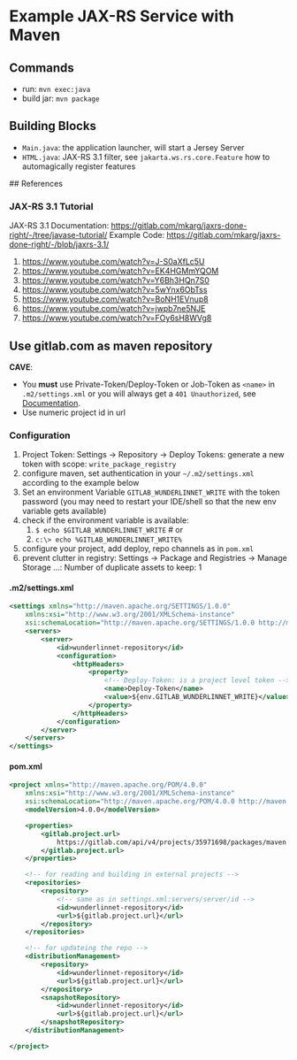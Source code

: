 # Example JAX-RS Service with Maven

## Commands

- run: `mvn exec:java`
- build jar: `mvn package`

## Building Blocks

- `Main.java`: the application launcher, will start a Jersey Server
- `HTML.java`: JAX-RS 3.1 filter, see `jakarta.ws.rs.core.Feature` how to automagically register features

## References

### JAX-RS 3.1 Tutorial

JAX-RS 3.1 Documentation: https://gitlab.com/mkarg/jaxrs-done-right/-/tree/javase-tutorial/
Example Code: https://gitlab.com/mkarg/jaxrs-done-right/-/blob/jaxrs-3.1/

1. https://www.youtube.com/watch?v=J-S0aXfLc5U
2. https://www.youtube.com/watch?v=EK4HGMmYQOM
3. https://www.youtube.com/watch?v=Y6Bh3HQn7S0
4. https://www.youtube.com/watch?v=5wYnx6ObTss
5. https://www.youtube.com/watch?v=BoNH1EVnup8
6. https://www.youtube.com/watch?v=jwpb7ne5NJE
7. https://www.youtube.com/watch?v=FOy6sH8WVg8

## Use gitlab.com as maven repository

**CAVE**: 
- You **must** use Private-Token/Deploy-Token or Job-Token as `<name>` in `.m2/settings.xml` or you will always get a `401 Unauthorized`, see [Documentation][1].
- Use numeric project id in url

### Configuration

1. Project Token: Settings → Repository → Deploy Tokens: generate a new token with scope: `write_package_registry`
2. configure maven, set authentication in your `~/.m2/settings.xml` according to the example below
3. Set an environment Variable `GITLAB_WUNDERLINNET_WRITE` with the token password (you may need to restart your IDE/shell so that the new env variable gets available)
4. check if the environment variable is available: 
   1. `$ echo $GITLAB_WUNDERLINNET_WRITE` # or
   2. `c:\> echo %GITLAB_WUNDERLINNET_WRITE%`
5. configure your project, add deploy, repo channels as in `pom.xml`
6. prevent clutter in registry: Settings → Package and Registries → Manage Storage ...: Number of duplicate assets to keep: 1

#### .m2/settings.xml

```xml
<settings xmlns="http://maven.apache.org/SETTINGS/1.0.0"
	xmlns:xsi="http://www.w3.org/2001/XMLSchema-instance"
	xsi:schemaLocation="http://maven.apache.org/SETTINGS/1.0.0 http://maven.apache.org/xsd/settings-1.0.0.xsd">
	<servers>
		<server>
			<id>wunderlinnet-repository</id>
			<configuration>
				<httpHeaders>
					<property>
                        <!-- Deploy-Token: is a project level token -->
						<name>Deploy-Token</name>
						<value>${env.GITLAB_WUNDERLINNET_WRITE}</value>
					</property>
				</httpHeaders>
			</configuration>
		</server>
	</servers>
</settings>
```
#### pom.xml

```xml
<project xmlns="http://maven.apache.org/POM/4.0.0"
    xmlns:xsi="http://www.w3.org/2001/XMLSchema-instance"
    xsi:schemaLocation="http://maven.apache.org/POM/4.0.0 http://maven.apache.org/xsd/maven-4.0.0.xsd">
    <modelVersion>4.0.0</modelVersion>

    <properties>
        <gitlab.project.url>
            https://gitlab.com/api/v4/projects/35971698/packages/maven
        </gitlab.project.url>
    </properties>

    <!-- for reading and building in external projects -->
    <repositories>
        <repository>
            <!-- same as in settings.xml:servers/server/id -->
            <id>wunderlinnet-repository</id>
            <url>${gitlab.project.url}</url>
        </repository>
    </repositories>

    <!-- for updateing the repo -->
    <distributionManagement>
        <repository>
            <id>wunderlinnet-repository</id>
            <url>${gitlab.project.url}</url>
        </repository>
        <snapshotRepository>
            <id>wunderlinnet-repository</id>
            <url>${gitlab.project.url}</url>
        </snapshotRepository>
    </distributionManagement>

</project>
```

[1]: https://docs.gitlab.com/ee/user/packages/maven_repository/#edit-the-settingsxml
